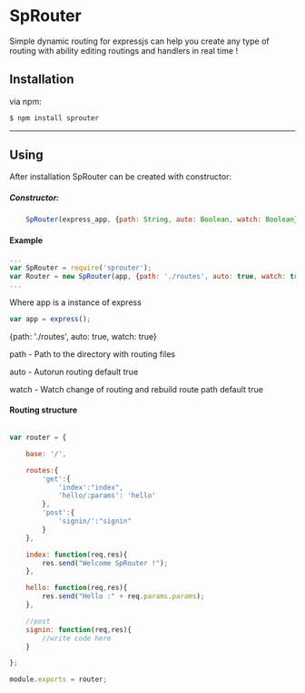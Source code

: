 SpRouter
========

Simple dynamic routing for expressjs can help you create any type of routing with ability editing routings and handlers in real time !

## Installation

via npm:

```bash
$ npm install sprouter
```
------

## Using

After installation SpRouter can be created with constructor:

##### Constructor:
```javascript
    SpRouter(express_app, {path: String, auto: Boolean, watch: Boolean});
```
#### Example

```javascript
...
var SpRouter = require('sprouter');
var Router = new SpRouter(app, {path: './routes', auto: true, watch: true});
...
```

Where app is a instance of express
```javascript
var app = express();
```
{path: './routes', auto: true, watch: true}

path - Path to the directory with routing files

auto - Autorun routing default true

watch - Watch change of routing and rebuild route path default true

#### Routing structure

```javascript

var router = {

    base: '/',

    routes:{
        'get':{
            'index':"index",
            'hello/:params': 'hello'
        },
        'post':{
            'signin/':"signin"
        }
    },

    index: function(req,res){
        res.send("Welcome SpRouter !");
    },

    hello: function(req,res){
        res.send("Hello :" + req.params.params);
    },

    //post
    signin: function(req,res){
        //write code here
    }

};

module.exports = router;

```
